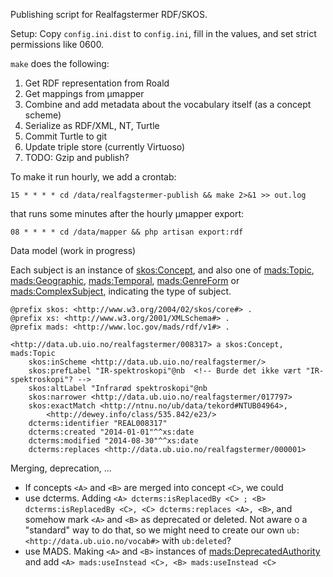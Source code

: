 Publishing script for Realfagstermer RDF/SKOS.

Setup: Copy `config.ini.dist` to `config.ini`, fill in the values, and set strict permissions like 0600.

`make` does the following:

1. Get RDF representation from Roald
2. Get mappings from µmapper
3. Combine and add metadata about the vocabulary itself (as a concept scheme)
4. Serialize as RDF/XML, NT, Turtle
5. Commit Turtle to git
6. Update triple store (currently Virtuoso)
7. TODO: Gzip and publish?

To make it run hourly, we add a crontab:

    15 * * * * cd /data/realfagstermer-publish && make 2>&1 >> out.log

that runs some minutes after the hourly µmapper export:

    08 * * * * cd /data/mapper && php artisan export:rdf


Data model (work in progress)

Each subject is an instance of [skos:Concept](http://www.w3.org/2004/02/skos/core#Concept), and also one of [mads:Topic](http://www.loc.gov/mads/rdf/v1#Topic), [mads:Geographic](http://www.loc.gov/mads/rdf/v1#Geographic), [mads:Temporal](http://www.loc.gov/mads/rdf/v1#Temporal), [mads:GenreForm](http://www.loc.gov/mads/rdf/v1#GenreForm) or [mads:ComplexSubject](http://www.loc.gov/mads/rdf/v1#ComplexSubject), indicating the type of subject.


    @prefix skos: <http://www.w3.org/2004/02/skos/core#> .
    @prefix xs: <http://www.w3.org/2001/XMLSchema#> .
    @prefix mads: <http://www.loc.gov/mads/rdf/v1#> .
    
    <http://data.ub.uio.no/realfagstermer/008317> a skos:Concept, mads:Topic
        skos:inScheme <http://data.ub.uio.no/realfagstermer/>
        skos:prefLabel "IR-spektroskopi"@nb  <!-- Burde det ikke vært "IR-spektroskopi"? -->
        skos:altLabel "Infrarød spektroskopi"@nb
        skos:narrower <http://data.ub.uio.no/realfagstermer/017797>
        skos:exactMatch <http://ntnu.no/ub/data/tekord#NTUB04964>,
            <http://dewey.info/class/535.842/e23/>
        dcterms:identifier "REAL008317"
        dcterms:created "2014-01-01"^^xs:date
        dcterms:modified "2014-08-30"^^xs:date
        dcterms:replaces <http://data.ub.uio.no/realfagstermer/000001>

Merging, deprecation, ...

* If concepts `<A>` and `<B>` are merged into concept `<C>`, we could 
 * use dcterms. Adding `<A> dcterms:isReplacedBy <C> ; <B> dcterms:isReplacedBy <C>, <C> dcterms:replaces <A>, <B>`, and somehow mark `<A>` and `<B>` as deprecated or deleted. Not aware o a "standard" way to do that, so we might need to create our own `ub: <http://data.ub.uio.no/vocab#>` with `ub:deleted`?
 * use MADS. Making `<A>` and `<B>` instances of [mads:DeprecatedAuthority](http://www.loc.gov/mads/rdf/v1#DeprecatedAuthority) and add `<A> mads:useInstead <C>, <B> mads:useInstead <C>`

